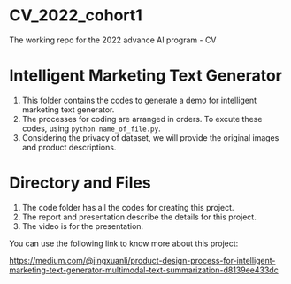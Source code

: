 # CV_2022_cohort1
The working repo for the 2022 advance AI program - CV

# Intelligent Marketing Text Generator
1. This folder contains the codes to generate a demo for intelligent marketing text generator. 
2. The processes for coding are arranged in orders. To excute these codes, using `python name_of_file.py`.
3. Considering the privacy of dataset, we will provide the original images and product descriptions.

# Directory and Files
1. The code folder has all the codes for creating this project.
2. The report and presentation describe the details for this project.
3. The video is for the presentation.

You can use the following link to know more about this project:

https://medium.com/@jingxuanli/product-design-process-for-intelligent-marketing-text-generator-multimodal-text-summarization-d8139ee433dc
